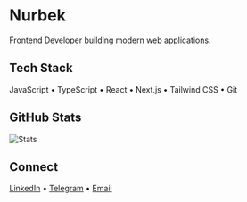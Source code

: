 # Nurbek

Frontend Developer building modern web applications.

## Tech Stack
JavaScript • TypeScript • React • Next.js • Tailwind CSS • Git

## GitHub Stats
![Stats](https://github-readme-stats.vercel.app/api?username=Nurbekprog&show_icons=true&theme=minimal&hide_border=true)

## Connect
[LinkedIn](https://www.linkedin.com/in/nurbek-yuldashev/) • [Telegram](https://t.me/nnurdev) • [Email](mailto:nurbekdeveloper@gmail.com)

